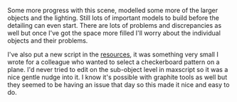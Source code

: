 Some more progress with this scene, modelled some more of the larger objects and the lighting. Still lots of important models to build before the detailing can even start. There are lots of problems and discrepancies as well but once I've got the space more filled I'll worry about the individual objects and their problems.

I've also put a new script in the [resources](http://www.carlocarfora.co.uk/resources.html), it was something very small I wrote for a colleague who wanted to select a checkerboard pattern on a plane. I'd never tried to edit on the sub-object level in maxscript so it was a nice gentle nudge into it. I know it's possible with graphite tools as well but they seemed to be having an issue that day so this made it nice and easy to do.